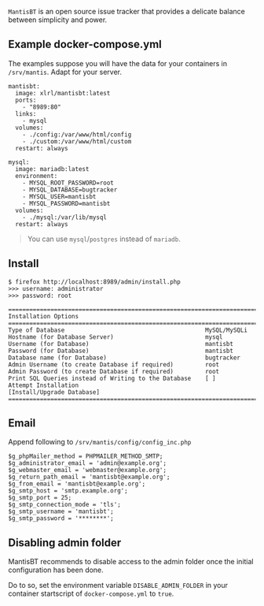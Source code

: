 `MantisBT` is an open source issue tracker that provides
a delicate balance between simplicity and power.

## Example docker-compose.yml
The examples suppose you will have the data for your containers in `/srv/mantis`. Adapt for your server.

```
mantisbt:
  image: xlrl/mantisbt:latest
  ports:
    - "8989:80"
  links:
    - mysql
  volumes:
    - ./config:/var/www/html/config
	- ./custom:/var/www/html/custom
  restart: always

mysql:
  image: mariadb:latest
  environment:
    - MYSQL_ROOT_PASSWORD=root
    - MYSQL_DATABASE=bugtracker
    - MYSQL_USER=mantisbt
    - MYSQL_PASSWORD=mantisbt
  volumes:
	- ./mysql:/var/lib/mysql
  restart: always
```

> You can use `mysql`/`postgres` instead of `mariadb`.

## Install

```
$ firefox http://localhost:8989/admin/install.php
>>> username: administrator
>>> password: root
```

```
==================================================================================
Installation Options
==================================================================================
Type of Database                                        MySQL/MySQLi
Hostname (for Database Server)                          mysql
Username (for Database)                                 mantisbt
Password (for Database)                                 mantisbt
Database name (for Database)                            bugtracker
Admin Username (to create Database if required)         root
Admin Password (to create Database if required)         root
Print SQL Queries instead of Writing to the Database    [ ]
Attempt Installation                                    [Install/Upgrade Database]
==================================================================================
```

## Email

Append following to `/srv/mantis/config/config_inc.php`

```
$g_phpMailer_method = PHPMAILER_METHOD_SMTP;
$g_administrator_email = 'admin@example.org';
$g_webmaster_email = 'webmaster@example.org';
$g_return_path_email = 'mantisbt@example.org';
$g_from_email = 'mantisbt@example.org';
$g_smtp_host = 'smtp.example.org';
$g_smtp_port = 25;
$g_smtp_connection_mode = 'tls';
$g_smtp_username = 'mantisbt';
$g_smtp_password = '********';
```

## Disabling admin folder

MantisBT recommends to disable access to the admin folder once the initial
configuration has been done.

Do to so, set the environment variable `DISABLE_ADMIN_FOLDER` in your
container startscript of `docker-compose.yml` to `true`.



